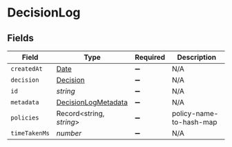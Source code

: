 # DecisionLog


## Fields

| Field                                                                                         | Type                                                                                          | Required                                                                                      | Description                                                                                   |
| --------------------------------------------------------------------------------------------- | --------------------------------------------------------------------------------------------- | --------------------------------------------------------------------------------------------- | --------------------------------------------------------------------------------------------- |
| `createdAt`                                                                                   | [Date](https://developer.mozilla.org/en-US/docs/Web/JavaScript/Reference/Global_Objects/Date) | :heavy_minus_sign:                                                                            | N/A                                                                                           |
| `decision`                                                                                    | [Decision](../../models/shared/decision.md)                                                   | :heavy_minus_sign:                                                                            | N/A                                                                                           |
| `id`                                                                                          | *string*                                                                                      | :heavy_minus_sign:                                                                            | N/A                                                                                           |
| `metadata`                                                                                    | [DecisionLogMetadata](../../models/shared/decisionlogmetadata.md)                             | :heavy_minus_sign:                                                                            | N/A                                                                                           |
| `policies`                                                                                    | Record<string, *string*>                                                                      | :heavy_minus_sign:                                                                            | policy-name-to-hash-map                                                                       |
| `timeTakenMs`                                                                                 | *number*                                                                                      | :heavy_minus_sign:                                                                            | N/A                                                                                           |